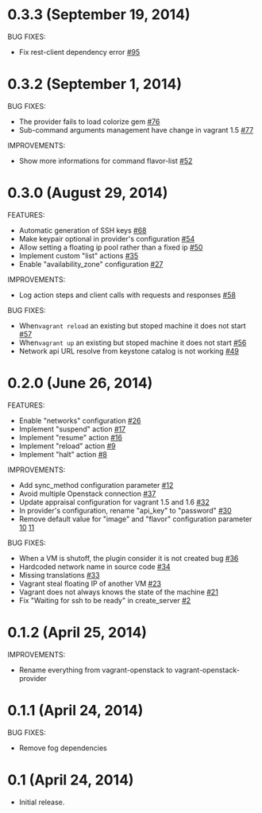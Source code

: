 # 0.3.3 (September 19, 2014)

BUG FIXES:

   - Fix rest-client dependency error [#95](https://github.com/ggiamarchi/vagrant-openstack-provider/issues/95)

# 0.3.2 (September 1, 2014)

BUG FIXES:

   - The provider fails to load colorize gem [#76](https://github.com/ggiamarchi/vagrant-openstack-provider/issues/76)
   - Sub-command arguments management have change in vagrant 1.5 [#77](https://github.com/ggiamarchi/vagrant-openstack-provider/issues/77)

IMPROVEMENTS:

   - Show more informations for command flavor-list [#52](https://github.com/ggiamarchi/vagrant-openstack-provider/issues/52) 

# 0.3.0 (August 29, 2014)

FEATURES:

  - Automatic generation of SSH keys [#68](https://github.com/ggiamarchi/vagrant-openstack-provider/issues/68)
  - Make keypair optional in provider's configuration [#54](https://github.com/ggiamarchi/vagrant-openstack-provider/issues/54)
  - Allow setting a floating ip pool rather than a fixed ip [#50](https://github.com/ggiamarchi/vagrant-openstack-provider/issues/50)
  - Implement custom "list" actions [#35](https://github.com/ggiamarchi/vagrant-openstack-provider/issues/35)
  - Enable "availability_zone" configuration [#27](https://github.com/ggiamarchi/vagrant-openstack-provider/issues/27)

IMPROVEMENTS:

  - Log action steps and client calls with requests and responses [#58](https://github.com/ggiamarchi/vagrant-openstack-provider/issues/58)

BUG FIXES:

  - When`vagrant reload` an existing but stoped machine it does not start [#57](https://github.com/ggiamarchi/vagrant-openstack-provider/issues/57)
  - When`vagrant up` an existing but stoped machine it does not start [#56](https://github.com/ggiamarchi/vagrant-openstack-provider/issues/56)
  - Network api URL resolve from keystone catalog is not working [#49](https://github.com/ggiamarchi/vagrant-openstack-provider/issues/49)

# 0.2.0 (June 26, 2014)

FEATURES:

  - Enable "networks" configuration [#26](https://github.com/ggiamarchi/vagrant-openstack-provider/issues/26)
  - Implement "suspend" action [#17](https://github.com/ggiamarchi/vagrant-openstack-provider/issues/17)
  - Implement "resume" action [#16](https://github.com/ggiamarchi/vagrant-openstack-provider/issues/16)
  - Implement "reload" action [#9](https://github.com/ggiamarchi/vagrant-openstack-provider/issues/9)
  - Implement "halt" action [#8](https://github.com/ggiamarchi/vagrant-openstack-provider/issues/8)

IMPROVEMENTS:

  - Add sync_method configuration parameter [#12](https://github.com/ggiamarchi/vagrant-openstack-provider/issues/12)
  - Avoid multiple Openstack connection [#37](https://github.com/ggiamarchi/vagrant-openstack-provider/issues/37)
  - Update appraisal configuration for vagrant 1.5 and 1.6 [#32](https://github.com/ggiamarchi/vagrant-openstack-provider/issues/32)
  - In provider's configuration, rename "api_key" to "password" [#30](https://github.com/ggiamarchi/vagrant-openstack-provider/issues/30)
  - Remove default value for "image" and "flavor" configuration parameter [10](https://github.com/ggiamarchi/vagrant-openstack-provider/issues/10) [11](https://github.com/ggiamarchi/vagrant-openstack-provider/issues/11)

BUG FIXES:

  - When a VM is shutoff, the plugin consider it is not created bug [#36](https://github.com/ggiamarchi/vagrant-openstack-provider/issues/36)
  - Hardcoded network name in source code [#34](https://github.com/ggiamarchi/vagrant-openstack-provider/issues/34)
  - Missing translations [#33](https://github.com/ggiamarchi/vagrant-openstack-provider/issues/33)
  - Vagrant steal floating IP of another VM [#23](https://github.com/ggiamarchi/vagrant-openstack-provider/issues/23)
  - Vagrant does not always knows the state of the machine [#21](https://github.com/ggiamarchi/vagrant-openstack-provider/issues/21)
  - Fix "Waiting for ssh to be ready" in create_server [#2](https://github.com/ggiamarchi/vagrant-openstack-provider/issues/2)

# 0.1.2 (April 25, 2014)

IMPROVEMENTS:

  - Rename everything from vagrant-openstack to vagrant-openstack-provider

# 0.1.1 (April 24, 2014)

BUG FIXES:

  - Remove fog dependencies

# 0.1 (April 24, 2014)

* Initial release.
